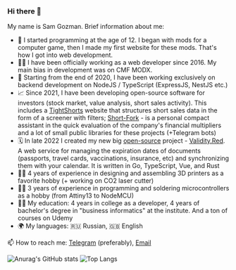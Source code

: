 ### Hi there 👋
My name is Sam Gozman. Brief information about me:

- 🍼 I started programming at the age of 12. I began with mods for a computer game, then I made my first website for these mods. That's how I got into web development.
- 👨‍💻 I have been officially working as a web developer since 2016. My main bias in development was on CMF MODX.
- 👾 Starting from the end of 2020, I have been working exclusively on backend development on NodeJS / TypeScript (ExpressJS, NestJS etc.)
- 📈 Since 2021, I have been developing open-source software for investors (stock market, value analysis, short sales activity). This includes a [TightShorts](https://tightshorts.ru/) website that structures short sales data in the form of a screener with filters; [Short-Fork](https://short-fork.herokuapp.com/) - is a personal compact assistant in the quick evaluation of the company's financial multipliers and a lot of small public libraries for these projects (+Telegram bots)
- 🗓️ In late 2022 I created my new big [open-source](https://github.com/samgozman/validity.red) project - [Validity.Red](https://validity.red). A web service for managing the expiration dates of documents (passports, travel cards, vaccinations, insurance, etc) and synchronizing them with your calendar. It is written in Go, TypeScript, Vue, and Rust
- 🧑‍🔧 4 years of experience in designing and assembling 3D printers as a favorite hobby (+ working on CO2 laser cutter)
- 🧑‍🔬 3 years of experience in programming and soldering microcontrollers as a hobby (from Attiny13 to NodeMCU)
- 👨‍🎓 My education: 4 years in college as a developer, 4 years of bachelor's degree in "business informatics" at the institute. And a ton of courses on Udemy
- 🌍 My languages: 🇷🇺 Russian, 🇬🇧 English

📫 How to reach me: [Telegram](https://t.me/samgozman) (preferably), [Email](mailto:sam@gozman.space)

![Anurag's GitHub stats](https://github-readme-stats.vercel.app/api?username=samgozman&count_private=true&hide=contribs&show_icons=true&theme=dark)
![Top Langs](https://github-readme-stats.vercel.app/api/top-langs/?username=samgozman&layout=compact&theme=dark)

